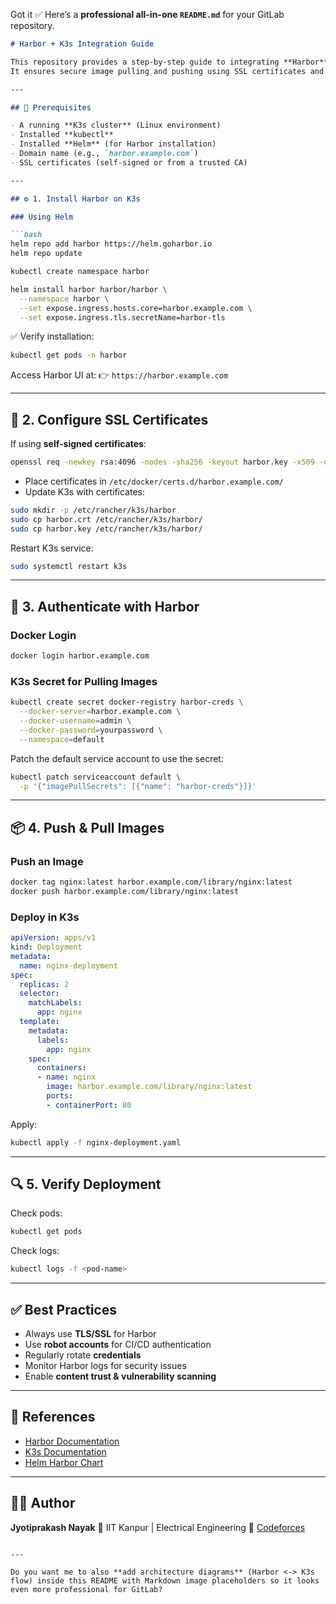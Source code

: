 Got it ✅
Here’s a **professional all-in-one `README.md`** for your GitLab repository.

````markdown
# Harbor + K3s Integration Guide

This repository provides a step-by-step guide to integrating **Harbor** (container image registry) with **K3s** (lightweight Kubernetes).  
It ensures secure image pulling and pushing using SSL certificates and private registry authentication.

---

## 📌 Prerequisites

- A running **K3s cluster** (Linux environment)
- Installed **kubectl**
- Installed **Helm** (for Harbor installation)
- Domain name (e.g., `harbor.example.com`)
- SSL certificates (self-signed or from a trusted CA)

---

## ⚙️ 1. Install Harbor on K3s

### Using Helm

```bash
helm repo add harbor https://helm.goharbor.io
helm repo update

kubectl create namespace harbor

helm install harbor harbor/harbor \
  --namespace harbor \
  --set expose.ingress.hosts.core=harbor.example.com \
  --set expose.ingress.tls.secretName=harbor-tls
````

✅ Verify installation:

```bash
kubectl get pods -n harbor
```

Access Harbor UI at:
👉 `https://harbor.example.com`

---

## 🔑 2. Configure SSL Certificates

If using **self-signed certificates**:

```bash
openssl req -newkey rsa:4096 -nodes -sha256 -keyout harbor.key -x509 -days 365 -out harbor.crt
```

* Place certificates in `/etc/docker/certs.d/harbor.example.com/`
* Update K3s with certificates:

```bash
sudo mkdir -p /etc/rancher/k3s/harbor
sudo cp harbor.crt /etc/rancher/k3s/harbor/
sudo cp harbor.key /etc/rancher/k3s/harbor/
```

Restart K3s service:

```bash
sudo systemctl restart k3s
```

---

## 🔐 3. Authenticate with Harbor

### Docker Login

```bash
docker login harbor.example.com
```

### K3s Secret for Pulling Images

```bash
kubectl create secret docker-registry harbor-creds \
  --docker-server=harbor.example.com \
  --docker-username=admin \
  --docker-password=yourpassword \
  --namespace=default
```

Patch the default service account to use the secret:

```bash
kubectl patch serviceaccount default \
  -p '{"imagePullSecrets": [{"name": "harbor-creds"}]}'
```

---

## 📦 4. Push & Pull Images

### Push an Image

```bash
docker tag nginx:latest harbor.example.com/library/nginx:latest
docker push harbor.example.com/library/nginx:latest
```

### Deploy in K3s

```yaml
apiVersion: apps/v1
kind: Deployment
metadata:
  name: nginx-deployment
spec:
  replicas: 2
  selector:
    matchLabels:
      app: nginx
  template:
    metadata:
      labels:
        app: nginx
    spec:
      containers:
      - name: nginx
        image: harbor.example.com/library/nginx:latest
        ports:
        - containerPort: 80
```

Apply:

```bash
kubectl apply -f nginx-deployment.yaml
```

---

## 🔍 5. Verify Deployment

Check pods:

```bash
kubectl get pods
```

Check logs:

```bash
kubectl logs -f <pod-name>
```

---

## ✅ Best Practices

* Always use **TLS/SSL** for Harbor
* Use **robot accounts** for CI/CD authentication
* Regularly rotate **credentials**
* Monitor Harbor logs for security issues
* Enable **content trust & vulnerability scanning**

---

## 📖 References

* [Harbor Documentation](https://goharbor.io/docs/)
* [K3s Documentation](https://rancher.com/docs/k3s/latest/en/)
* [Helm Harbor Chart](https://artifacthub.io/packages/helm/harbor/harbor)

---

## 👨‍💻 Author

**Jyotiprakash Nayak**
📍 IIT Kanpur | Electrical Engineering
🔗 [Codeforces](https://codeforces.com/profile/solver1)

```

---

Do you want me to also **add architecture diagrams** (Harbor <-> K3s flow) inside this README with Markdown image placeholders so it looks even more professional for GitLab?
```

